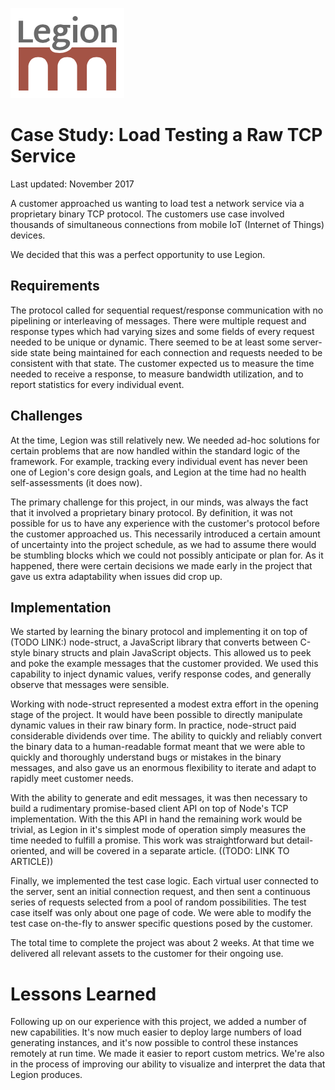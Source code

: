 
![Legion Logo (Red)](./logo-red.png "Legion Framework")

Case Study: Load Testing a Raw TCP Service
==========================================

Last updated: November 2017

A customer approached us wanting to load test a network service via a
proprietary binary TCP protocol. The customers use case involved thousands of
simultaneous connections from mobile IoT (Internet of Things) devices.

We decided that this was a perfect opportunity to use Legion.

Requirements
------------

The protocol called for sequential request/response communication with no
pipelining or interleaving of messages. There were multiple request and
response types which had varying sizes and some fields of every request needed
to be unique or dynamic. There seemed to be at least some server-side state
being maintained for each connection and requests needed to be consistent with
that state. The customer expected us to measure the time needed to receive a
response, to measure bandwidth utilization, and to report statistics for every
individual event.

Challenges
----------

At the time, Legion was still relatively new. We needed ad-hoc solutions for
certain problems that are now handled within the standard logic of the
framework. For example, tracking every individual event has never been one of
Legion's core design goals, and Legion at the time had no health
self-assessments (it does now).

The primary challenge for this project, in our minds, was always the fact that
it involved a proprietary binary protocol. By definition, it was not possible
for us to have any experience with the customer's protocol before the customer
approached us. This necessarily introduced a certain amount of uncertainty into
the project schedule, as we had to assume there would be stumbling blocks which
we could not possibly anticipate or plan for. As it happened, there were
certain decisions we made early in the project that gave us extra adaptability
when issues did crop up.

Implementation
--------------

We started by learning the binary protocol and implementing it on top of (TODO
LINK:) node-struct, a JavaScript library that converts between C-style binary
structs and plain JavaScript objects. This allowed us to peek and poke the
example messages that the customer provided. We used this capability to inject
dynamic values, verify response codes, and generally observe that messages were
sensible.

Working with node-struct represented a modest extra effort in the opening stage
of the project. It would have been possible to directly manipulate dynamic
values in their raw binary form. In practice, node-struct paid considerable
dividends over time. The ability to quickly and reliably convert the binary
data to a human-readable format meant that we were able to quickly and
thoroughly understand bugs or mistakes in the binary messages, and also gave
us an enormous flexibility to iterate and adapt to rapidly meet customer needs.

With the ability to generate and edit messages, it was then necessary to build
a rudimentary promise-based client API on top of Node's TCP implementation. With the
this API in hand the remaining work would be trivial, as Legion in it's simplest
mode of operation simply measures the time needed to fulfill a promise.  This
work was straightforward but detail-oriented, and will be covered in a separate
article. ((TODO: LINK TO ARTICLE))

Finally, we implemented the test case logic. Each virtual user connected to the
server, sent an initial connection request, and then sent a continuous series
of requests selected from a pool of random possibilities. The test case itself
was only about one page of code. We were able to modify the test case
on-the-fly to answer specific questions posed by the customer.

The total time to complete the project was about 2 weeks. At that time we delivered
all relevant assets to the customer for their ongoing use.

Lessons Learned
===============

Following up on our experience with this project, we added a number of new
capabilities. It's now much easier to deploy large numbers of load generating
instances, and it's now possible to control these instances remotely at run
time. We made it easier to report custom metrics. We're also in the process of
improving our ability to visualize and interpret the data that Legion produces.

